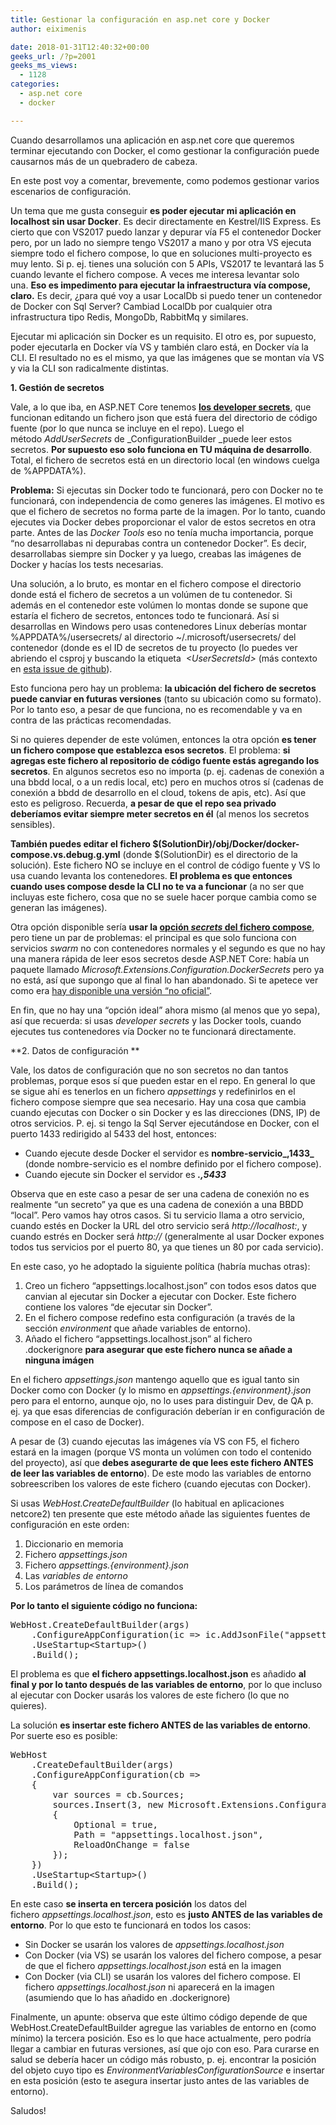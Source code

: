 ```yaml
---
title: Gestionar la configuración en asp.net core y Docker
author: eiximenis

date: 2018-01-31T12:40:32+00:00
geeks_url: /?p=2001
geeks_ms_views:
  - 1128
categories:
  - asp.net core
  - docker

---
```

Cuando desarrollamos una aplicación en asp.net core que queremos terminar ejecutando con Docker, el como gestionar la configuración puede causarnos más de un quebradero de cabeza.
  
En este post voy a comentar, brevemente, como podemos gestionar varios escenarios de configuración.
  
<!--more-->


  
Un tema que me gusta conseguir **es poder ejecutar mi aplicación en localhost sin usar Docker**. Es decir directamente en Kestrel/IIS Express. Es cierto que con VS2017 puedo lanzar y depurar vía F5 el contenedor Docker pero, por un lado no siempre tengo VS2017 a mano y por otra VS ejecuta siempre todo el fichero compose, lo que en soluciones multi-proyecto es muy lento. Si p. ej. tienes una solución con 5 APIs, VS2017 te levantará las 5 cuando levante el fichero compose. A veces me interesa levantar solo una. **Eso es impedimento para ejecutar la infraestructura vía compose, claro.** Es decir, ¿para qué voy a usar LocalDb si puedo tener un contenedor de Docker con Sql Server? Cambiad LocalDb por cualquier otra infrastructura tipo Redis, MongoDb, RabbitMq y similares.
  
Ejecutar mi aplicación sin Docker es un requisito. El otro es, por supuesto, poder ejecutarla en Docker vía VS y también claro está, en Docker vía la CLI. El resultado no es el mismo, ya que las imágenes que se montan vía VS y via la CLI son radicalmente distintas.
  
**1. Gestión de secretos**
  
Vale, a lo que iba, en ASP.NET Core tenemos [**los developer secrets**][1], que funcionan editando un fichero json que está fuera del directorio de código fuente (por lo que nunca se incluye en el repo). Luego el método _AddUserSecrets_ de _ConfigurationBuilder _puede leer estos secretos. **Por supuesto eso solo funciona en TU máquina de desarrollo**. Total, el fichero de secretos está en un directorio local (en windows cuelga de %APPDATA%).
  
**Problema:** Si ejecutas sin Docker todo te funcionará, pero con Docker no te funcionará, con independencia de como generes las imágenes. El motivo es que el fichero de secretos no forma parte de la imagen. Por lo tanto, cuando ejecutes via Docker debes proporcionar el valor de estos secretos en otra parte. Antes de las _Docker Tools_ eso no tenía mucha importancia, porque &#8220;no desarrollabas ni depurabas contra un contenedor Docker&#8221;. Es decir, desarrollabas siempre sin Docker y ya luego, creabas las imágenes de Docker y hacías los tests necesarias.
  
Una solución, a lo bruto, es montar en el fichero compose el directorio donde está el fichero de secretos a un volúmen de tu contenedor. Si además en el contenedor este volúmen lo montas donde se supone que estaría el fichero de secretos, entonces todo te funcionará. Así si desarrollas en Windows pero usas contenedores Linux deberías montar %APPDATA%/usersecrets/<userSecretsId> al directorio ~/.microsoft/usersecrets/<userSecretsId> del contenedor (donde <userSecretsId> es el ID de secretos de tu proyecto (lo puedes ver abriendo el csproj y buscando la etiqueta  <span class="hljs-tag"><em><<span class="hljs-name">UserSecretsId</span>> </em>(más contexto en <a href="https://github.com/Microsoft/DockerTools/issues/24">esta issue de github</a>).</span>
  
Esto funciona pero hay un problema: **la ubicación del fichero de secretos puede canviar en futuras versiones** (tanto su ubicación como su formato). Por lo tanto eso, a pesar de que funciona, no es recomendable y va en contra de las prácticas recomendadas.
  
Si no quieres depender de este volúmen, entonces la otra opción **es tener un fichero compose que establezca esos secretos**. El problema: **si agregas este fichero al repositorio de código fuente estás agregando los secretos**. En algunos secretos eso no importa (p. ej. cadenas de conexión a una bbdd local, o a un redis local, etc) pero en muchos otros sí (cadenas de conexión a bbdd de desarrollo en el cloud, tokens de apis, etc). Así que esto es peligroso. Recuerda, **a pesar de que el repo sea privado deberíamos evitar siempre meter secretos en él** (al menos los secretos sensibles).
  
**También puedes editar el fichero $(SolutionDir)/obj/Docker/docker-compose.vs.debug.g.yml** (donde $(SolutionDir) es el directorio de la solución). Este fichero NO se incluye en el control de código fuente y VS lo usa cuando levanta los contenedores. **El problema es que entonces cuando uses compose desde la CLI no te va a funcionar** (a no ser que incluyas este fichero, cosa que no se suele hacer porque cambia como se generan las imágenes).
  
Otra opción disponible sería **usar la [opción _secrets_ del fichero compose][2]**, pero tiene un par de problemas: el principal es que solo funciona con servicios _swarm_ no con contenedores normales y el segundo es que no hay una manera rápida de leer esos secretos desde ASP.NET Core: había un paquete llamado _Microsoft.Extensions.Configuration.DockerSecrets_ pero ya no está, así que supongo que al final lo han abandonado. Si te apetece ver como era [hay disponible una versión &#8220;no oficial&#8221;][3].
  
En fin, que no hay una &#8220;opción ideal&#8221; ahora mismo (al menos que yo sepa), así que recuerda: si usas _developer secrets_ y las Docker tools, cuando ejecutes tus contenedores vía Docker no te funcionará directamente.
  
**2. Datos de configuración **
  
Vale, los datos de configuración que no son secretos no dan tantos problemas, porque esos sí que pueden estar en el repo. En general lo que se sigue ahí es tenerlos en un fichero _appsettings_ y redefinirlos en el fichero compose siempre que sea necesario. Hay una cosa que cambia cuando ejecutas con Docker o sin Docker y es las direcciones (DNS, IP) de otros servicios. P. ej. si tengo la Sql Server ejecutándose en Docker, con el puerto 1433 redirigido al 5433 del host, entonces:

  * Cuando ejecute desde Docker el servidor es **nombre-servicio_,1433_** (donde nombre-servicio es el nombre definido por el fichero compose).
  * Cuando ejecute sin Docker el servidor es **_.,5433_**

Observa que en este caso a pesar de ser una cadena de conexión no es realmente &#8220;un secreto&#8221; ya que es una cadena de conexión a una BBDD &#8220;local&#8221;. Pero vamos hay otros casos. Si tu servicio llama a otro servicio, cuando estés en Docker la URL del otro servicio será _http://localhost:<puerto>_, y cuando estrés en Docker será _http://<nombre-otro-servicio>_ (generalmente al usar Docker expones todos tus servicios por el puerto 80, ya que tienes un 80 por cada servicio).
  
En este caso, yo he adoptado la siguiente política (habría muchas otras):

  1. Creo un fichero &#8220;appsettings.localhost.json&#8221; con todos esos datos que canvian al ejecutar sin Docker a ejecutar con Docker. Este fichero contiene los valores &#8220;de ejecutar sin Docker&#8221;.
  2. En el fichero compose redefino esta configuración (a través de la sección _environment_ que añade variables de entorno).
  3. Añado el fichero &#8220;appsettings.localhost.json&#8221; al fichero .dockerignore **para asegurar que este fichero nunca se añade a ninguna imágen**

En el fichero _appsettings.json_ mantengo aquello que es igual tanto sin Docker como con Docker (y lo mismo en _appsettings.{environment}.json_ pero para el entorno, aunque ojo, no lo uses para distinguir Dev, de QA p. ej. ya que esas diferencias de configuración deberían ir en configuración de compose en el caso de Docker).
  
A pesar de (3) cuando ejecutas las imágenes vía VS con F5, el fichero estará en la imagen (porque VS monta un volúmen con todo el contenido del proyecto), así que **debes asegurarte de que lees este fichero ANTES de leer las variables de entorno**). De este modo las variables de entorno sobreescriben los valores de este fichero (cuando ejecutas con Docker).
  
Si usas _WebHost.CreateDefaultBuilder_ (lo habitual en aplicaciones netcore2) ten presente que este método añade las siguientes fuentes de configuración en este orden:

  1. Diccionario en memoria
  2. Fichero _appsettings.json_
  3. Fichero _appsettings.{environment}.json_
  4. Las _variables de entorno_
  5. Los parámetros de línea de comandos

**Por lo tanto el siguiente código no funciona:**

<pre class="EnlighterJSRAW" data-enlighter-language="null">WebHost.CreateDefaultBuilder(args)
    .ConfigureAppConfiguration(ic =&gt; ic.AddJsonFile("appsettings.localhost.json", true))
    .UseStartup&lt;Startup&gt;()
    .Build();</pre>

El problema es que **el fichero appsettings.localhost.json** es añadido **al final y por lo tanto después de las variables de entorno**, por lo que incluso al ejecutar con Docker usarás los valores de este fichero (lo que no quieres).
  
La solución **es insertar este fichero ANTES de las variables de entorno**. Por suerte eso es posible:

<pre class="EnlighterJSRAW" data-enlighter-language="null">WebHost
    .CreateDefaultBuilder(args)
    .ConfigureAppConfiguration(cb =&gt;
    {
        var sources = cb.Sources;
        sources.Insert(3, new Microsoft.Extensions.Configuration.Json.JsonConfigurationSource()
        {
            Optional = true,
            Path = "appsettings.localhost.json",
            ReloadOnChange = false
        });
    })
    .UseStartup&lt;Startup&gt;()
    .Build();</pre>

En este caso **se inserta en tercera posición** los datos del fichero _appsettings.localhost.json_, esto es **justo ANTES de las variables de entorno**. Por lo que esto te funcionará en todos los casos:

  * Sin Docker se usarán los valores de _appsettings.localhost.json_
  * Con Docker (via VS) se usarán los valores del fichero compose, a pesar de que el fichero _appsettings.localhost.json_ está en la imagen
  * Con Docker (via CLI) se usarán los valores del fichero compose. El fichero _appsettings.localhost.json_ ni aparecerá en la imagen (asumiendo que lo has añadido en .dockerignore)

Finalmente, un apunte: observa que este último código depende de que WebHost.CreateDefaultBuilder agregue las variables de entorno en (como mínimo) la tercera posición. Eso es lo que hace actualmente, pero podría llegar a cambiar en futuras versiones, así que ojo con eso. Para curarse en salud se debería hacer un código más robusto, p. ej. encontrar la posición del objeto cuyo tipo es _EnvironmentVariablesConfigurationSource_ e insertar en esta posición (esto te asegura insertar justo antes de las variables de entorno).
  
Saludos!

 [1]: https://blogs.msdn.microsoft.com/mihansen/2017/09/10/managing-secrets-in-net-core-2-0-apps/
 [2]: https://docs.docker.com/engine/swarm/secrets/
 [3]: https://github.com/RehanSaeed/Microsoft.Extensions.Configuration.DockerSecrets.Unofficial